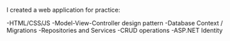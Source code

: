 I created a web application for practice:

-HTML/CSS/JS
-Model-View-Controller design pattern
-Database Context / Migrations
-Repositories and Services
-CRUD operations
-ASP.NET Identity

